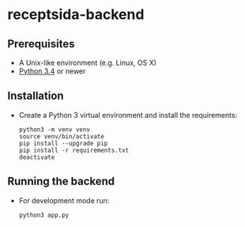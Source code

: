 # receptsida-backend


## Prerequisites

* A Unix-like environment (e.g. Linux, OS X)
* [Python 3.4](http://python.org/) or newer


## Installation

* Create a Python 3 virtual environment and install the requirements:

    ```
    python3 -m venv venv
    source venv/bin/activate
    pip install --upgrade pip
    pip install -r requirements.txt
    deactivate
    ```

## Running the backend

* For development mode run:

    ```
    python3 app.py
    ```
